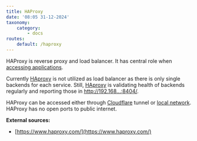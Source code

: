 ```yaml
---
title: HAProxy
date: '08:05 31-12-2024'
taxonomy:
    category:
        - docs
routes:
    default: /haproxy
---
```


HAProxy is reverse proxy and load balancer. It has central role when [accessing applications](/access-to-applications).

Currently [HAproxy](/haproxy) is not utilized as load balancer as there is only single backends for each service. Still, [HAproxy](/haproxy) is validating health of backends regularly and reporting those in http://192.168...:8404/.

HAProxy can be accessed either through [Cloudflare](/cloudflare) tunnel or [local network](/lan). HAProxy has no open ports to public internet.


**External sources:**
* [https://www.haproxy.com/](https://www.haproxy.com/)
